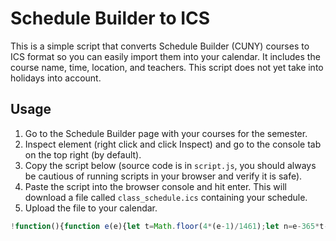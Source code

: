 # Schedule Builder to ICS

This is a simple script that converts Schedule Builder (CUNY) courses to ICS format so you can easily import them into your calendar. It includes the course name, time, location, and teachers. This script does not yet take into holidays into account.

## Usage

1. Go to the Schedule Builder page with your courses for the semester. <!-- ![Schedule Builder page](https://github.com/jonerrr/blob/[branch]/image.jpg?raw=true) -->
2. Inspect element (right click and click Inspect) and go to the console tab on the top right (by default).
3. Copy the script below (source code is in `script.js`, you should always be cautious of running scripts in your browser and verify it is safe).
4. Paste the script into the browser console and hit enter. This will download a file called `class_schedule.ics` containing your schedule.
5. Upload the file to your calendar.

```js
!function(){function e(e){let t=Math.floor(4*(e-1)/1461);let n=e-365*t-Math.floor((t+3)/4);t+=2008;const r=t%4==0?1:0;let c=0;return n<=31?c=0:(n-=31,n<=28+r?c=1:(n-=28+r,n<=31?c=2:(n-=31,n<=30?c=3:(n-=30,n<=31?c=4:(n-=31,n<=30?c=5:(n-=30,n<=31?c=6:(n-=31,n<=31?c=7:(n-=31,n<=30?c=8:(n-=30,n<=31?c=9:(n-=31,n<=30?c=10:(n-=30,n<=31&&(c=11)))))))))))),{year:t,month:c,day:n}}function t(e){switch(e){case 0:return"SU";case 1:return"MO";case 2:return"TU";case 3:return"WE";case 4:return"TH";case 5:return"FR";case 6:return"SA"}}function n(e){const t=Math.floor(e/60);let n=e-60*t;return n<=9&&(n="0 "+n.toString()),{hour:t,minute:parseInt(n)}}const r=[];BB.activeState.results[0].selPros.forEach((c=>{if(c.isChosen()){const o=c.cn.key,a=c.sel.classes[0];a.timeblocks.forEach((c=>{const s=a.getLocForTimeBlock(c.id),u=c.day-1,i=e(c.d1),l=n(c.t1),h=e(c.d2),d=n(c.t2),m=new Date(i.year,i.month,i.day,l.hour,l.minute),y=new Date(i.year,i.month,i.day,d.hour,d.minute).getTime()-m.getTime(),f=m.getDay()===u?m:function(e,t){const n=(t+7-e.getDay())%7||7,r=new Date(e);return r.setDate(e.getDate()+n),r}(m,u),p={title:o,description:a.teacher,location:s,startInputType:"local",recurrenceRule:`FREQ=WEEKLY;BYDAY=${t(u)};INTERVAL=1;UNTIL=${h.year}${h.month+1}${h.day}`,start:f.getTime(),duration:{hours:Math.floor(y/36e5),minutes:Math.floor(y%36e5/6e4)}};r.push(p)}))}})),import("https://cdn.skypack.dev/ics").then((({createEvents:e})=>{const{value:t}=e(r),n=new File([t],"class_schedule.ics",{type:"text/calendar"}),c=URL.createObjectURL(n),o=document.createElement("a");o.href=c,o.download="class_schedule.ics",document.body.appendChild(o),o.click(),document.body.removeChild(o),URL.revokeObjectURL(c)}))}();
```
